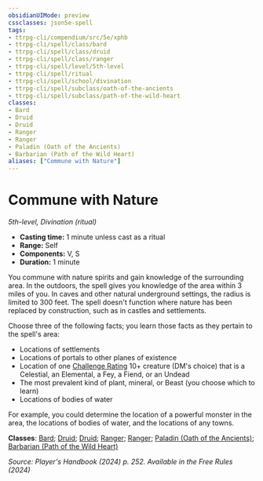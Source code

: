 ```yaml
---
obsidianUIMode: preview
cssclasses: json5e-spell
tags:
- ttrpg-cli/compendium/src/5e/xphb
- ttrpg-cli/spell/class/bard
- ttrpg-cli/spell/class/druid
- ttrpg-cli/spell/class/ranger
- ttrpg-cli/spell/level/5th-level
- ttrpg-cli/spell/ritual
- ttrpg-cli/spell/school/divination
- ttrpg-cli/spell/subclass/oath-of-the-ancients
- ttrpg-cli/spell/subclass/path-of-the-wild-heart
classes:
- Bard
- Druid
- Druid
- Ranger
- Ranger
- Paladin (Oath of the Ancients)
- Barbarian (Path of the Wild Heart)
aliases: ["Commune with Nature"]
---
```

# Commune with Nature
*5th-level, Divination (ritual)*  


- **Casting time:** 1 minute unless cast as a ritual
- **Range:** Self
- **Components:** V, S
- **Duration:** 1 minute

You commune with nature spirits and gain knowledge of the surrounding area. In the outdoors, the spell gives you knowledge of the area within 3 miles of you. In caves and other natural underground settings, the radius is limited to 300 feet. The spell doesn't function where nature has been replaced by construction, such as in castles and settlements.

Choose three of the following facts; you learn those facts as they pertain to the spell's area:

- Locations of settlements  
- Locations of portals to other planes of existence  
- Location of one [Challenge Rating](Mechanics/rules/variant-rules/challenge-rating-xphb.md) 10+ creature (DM's choice) that is a Celestial, an Elemental, a Fey, a Fiend, or an Undead  
- The most prevalent kind of plant, mineral, or Beast (you choose which to learn)  
- Locations of bodies of water  

For example, you could determine the location of a powerful monster in the area, the locations of bodies of water, and the locations of any towns.

**Classes**: [Bard](list-spells-classes-bard); [Druid](list-spells-classes-druid); [Druid](list-spells-classes-druid); [Ranger](list-spells-classes-ranger); [Ranger](list-spells-classes-ranger); [Paladin (Oath of the Ancients)](list-spells-classes-paladin-xphb-oath-of-the-ancients-xphb); [Barbarian (Path of the Wild Heart)](list-spells-classes-barbarian-xphb-path-of-the-wild-heart-xphb)

*Source: Player's Handbook (2024) p. 252. Available in the Free Rules (2024)*